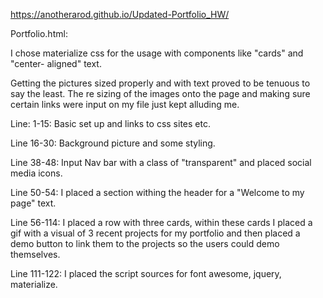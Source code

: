 https://anotherarod.github.io/Updated-Portfolio_HW/


Portfolio.html:

I chose materialize css for the usage with components like "cards" and "center- aligned" text. 

 Getting the pictures sized properly and with text proved to be tenuous to say the least. The re sizing of the images onto the page and making sure certain links were input on my file just kept alluding me.

 Line: 1-15: Basic set up and links to css sites etc.

 Line 16-30: Background picture and some styling.

 Line 38-48: Input Nav bar with a class of "transparent" and placed social media icons.

 Line 50-54: I placed a section withing the header for a "Welcome to my page" text.

 Line 56-114: I placed a row with three cards, within these cards I placed a gif with a visual of 3 recent projects for my portfolio and then placed a demo button to link them to the projects so the users could demo themselves.

 Line 111-122: I placed the script sources for font awesome, jquery, materialize.















